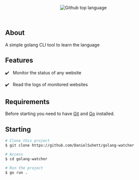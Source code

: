 
<p align="center">
  <img alt="Github top language" src="https://img.shields.io/github/languages/top/DanielSuhett/golang-watcher?color=56BEB8">
</p>

<!-- Status -->

<!-- <h4 align="center"> 
	🚧  Watch Cli 🚀 Under construction...  🚧
</h4> 

<hr> -->

<br>

## About ##

A simple golang CLI tool to learn the language

## Features ##

:heavy_check_mark: &#xa0; Monitor the status of any website

:heavy_check_mark: &#xa0; Read the logs of monitored websites

## Requirements ##

Before starting you need to have [Git](https://git-scm.com) and [Go](https://golang.org/) installed.

## Starting ##

```bash
# Clone this project
$ git clone https://github.com/DanielSuhett/golang-watcher

# Access
$ cd golang-watcher

# Run the project
$ go run .
```
